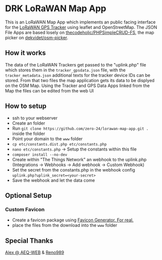 # DRK LoRaWAN Map App

This is an LoRaWAN Map App which implements an public facing interface for the [LoRaWAN GPS Tracker](https://www.aeq-web.com/lorawan-gps-tracker-the-things-stack-tts-application-server/) using leaflet and OpenStreetMap. The JSON File Apps are based losely on [thecodeholic/PHPSimpleCRUD-FS](https://github.com/thecodeholic/PHPSimpleCRUD-FS), the map picker on [dekvidet/osm-picker](https://github.com/dekvidet/osm-picker).

## How it works

The data of the LoRaWAN Trackers get passed to the "uplink.php" file which stores them in the `tracker_gpsdata.json` file, with the `tracker_metadata.json` additional texts for the tracker device IDs can be stored. From that two files the map application gets its data to be displyed on the OSM Map.
Using the Tracker and GPS Data Apps linked from the Map the files can be edited from the web UI

## How to setup

- ssh to your webserver
- Create an folder
- Run `git clone https://github.com/zero-24/lorawan-map-app.git .` inside the folder
- Point your domain to the `www` folder
- `cp etc/constants.dist.php etc/constants.php`
- `nano etc/constants.php` -> Setup the constants within this file
- `composer install --no-dev`
- Create within "The Things Network" an webhook to the uplink.php (Integrations -> Webhooks -> Add webhook -> Custom Webhook)
- Set the secret from the constants.php in the webhook config `uplink.php?uplink_secret=<your-secret>`
- Save the webhook and let the data come

## Optional Setup
### Custom Favicon

- Create a favicon package using [Favicon Generator. For real.](https://realfavicongenerator.net/)
- place the files from the download into the `www` folder

## Special Thanks

[Alex @ AEQ-WEB](https://www.aeq-web.com/) & [Reno989](https://github.com/Reno989)
